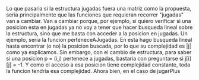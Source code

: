 Lo que pasaria si la estructura jugadas fuera una matriz como la propuesta, seria principalmente que las funciones que requieran recorrer "jugadas" van a cambiar.
Van a cambiar porque, por ejemplo, si quiero verificar si una posicion esta en jugadas ya no voy a tener que hacer busqueda lineal sobre la estructura, sino que me basta 
con acceder a la posicion en jugadas.
Un ejemplo, seria la funcion perteneceAJugadas. En esta hago busqueda lineal hasta encontrar (o no) la posicion buscada, por lo que su complejidad es |j| como ya 
explicamos. Sin embargo, con el cambio de estructura, para saber si una posicion p = (i,j) pertenece a jugadas, bastaria con preguntarse si j[i][j] = -1. Y como el acceso a esa posicion tiene complejidad constante, toda la funcion tendria esa complejidad. 
Ahora bien, en el caso de jugarPlus
